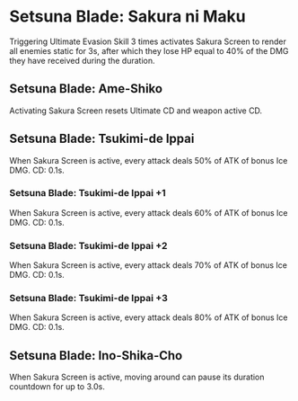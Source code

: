 # Setsuna Blade: Sakura ni Maku

Triggering Ultimate Evasion Skill 3 times activates Sakura Screen to render all enemies static for 3s, after which they lose HP equal to 40% of the DMG they have received during the duration.

## Setsuna Blade: Ame-Shiko

Activating Sakura Screen resets Ultimate CD and weapon active CD.

## Setsuna Blade: Tsukimi-de Ippai

When Sakura Screen is active, every attack deals 50% of ATK of bonus Ice DMG. CD: 0.1s.

### Setsuna Blade: Tsukimi-de Ippai +1

When Sakura Screen is active, every attack deals 60% of ATK of bonus Ice DMG. CD: 0.1s.

### Setsuna Blade: Tsukimi-de Ippai +2

When Sakura Screen is active, every attack deals 70% of ATK of bonus Ice DMG. CD: 0.1s.

### Setsuna Blade: Tsukimi-de Ippai +3

When Sakura Screen is active, every attack deals 80% of ATK of bonus Ice DMG. CD: 0.1s.

## Setsuna Blade: Ino-Shika-Cho

When Sakura Screen is active, moving around can pause its duration countdown for up to 3.0s.
